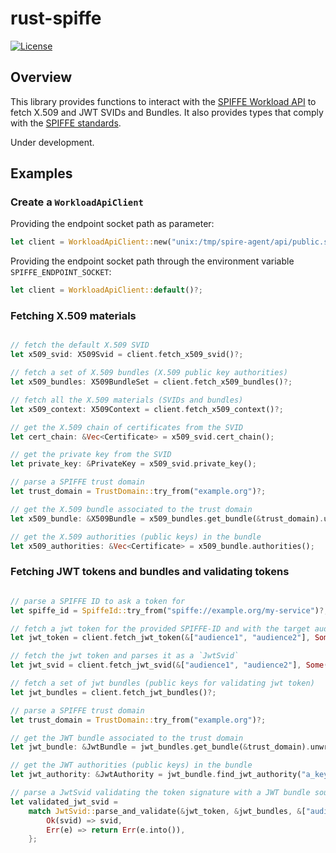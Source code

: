 # rust-spiffe
[![License](https://img.shields.io/badge/License-Apache%202.0-blue.svg)](https://github.com/maxlambrecht/rust-spiffe/blob/main/LICENSE)

## Overview

This library provides functions to interact with the [SPIFFE Workload API](https://github.com/spiffe/spiffe/blob/main/standards/SPIFFE_Workload_API.md) 
to fetch X.509 and JWT SVIDs and Bundles. It also provides types that comply with the [SPIFFE standards](https://github.com/spiffe/spiffe/tree/main/standards).

Under development.

## Examples

### Create a `WorkloadApiClient`

Providing the endpoint socket path as parameter:

```rust
let client = WorkloadApiClient::new("unix:/tmp/spire-agent/api/public.sock")?;
```

Providing the endpoint socket path through the environment variable `SPIFFE_ENDPOINT_SOCKET`:

```rust
let client = WorkloadApiClient::default()?;
```

### Fetching X.509 materials

```rust

// fetch the default X.509 SVID
let x509_svid: X509Svid = client.fetch_x509_svid()?;

// fetch a set of X.509 bundles (X.509 public key authorities)
let x509_bundles: X509BundleSet = client.fetch_x509_bundles()?;

// fetch all the X.509 materials (SVIDs and bundles)
let x509_context: X509Context = client.fetch_x509_context()?;

// get the X.509 chain of certificates from the SVID
let cert_chain: &Vec<Certificate> = x509_svid.cert_chain();

// get the private key from the SVID
let private_key: &PrivateKey = x509_svid.private_key();

// parse a SPIFFE trust domain
let trust_domain = TrustDomain::try_from("example.org")?;

// get the X.509 bundle associated to the trust domain
let x509_bundle: &X509Bundle = x509_bundles.get_bundle(&trust_domain).unwrap();

// get the X.509 authorities (public keys) in the bundle
let x509_authorities: &Vec<Certificate> = x509_bundle.authorities();
```


### Fetching JWT tokens and bundles and validating tokens

```rust

// parse a SPIFFE ID to ask a token for
let spiffe_id = SpiffeId::try_from("spiffe://example.org/my-service")?;

// fetch a jwt token for the provided SPIFFE-ID and with the target audience `service1.com`
let jwt_token = client.fetch_jwt_token(&["audience1", "audience2"], Some(&spiffe_id))?;

// fetch the jwt token and parses it as a `JwtSvid`
let jwt_svid = client.fetch_jwt_svid(&["audience1", "audience2"], Some(&spiffe_id))?;

// fetch a set of jwt bundles (public keys for validating jwt token)
let jwt_bundles = client.fetch_jwt_bundles()?;

// parse a SPIFFE trust domain
let trust_domain = TrustDomain::try_from("example.org")?;

// get the JWT bundle associated to the trust domain
let jwt_bundle: &JwtBundle = jwt_bundles.get_bundle(&trust_domain).unwrap();

// get the JWT authorities (public keys) in the bundle
let jwt_authority: &JwtAuthority = jwt_bundle.find_jwt_authority("a_key_id").unwrap();

// parse a JwtSvid validating the token signature with a JWT bundle source.
let validated_jwt_svid =
    match JwtSvid::parse_and_validate(&jwt_token, &jwt_bundles, &["audience1"]) {
        Ok(svid) => svid,
        Err(e) => return Err(e.into()),
    };
```
